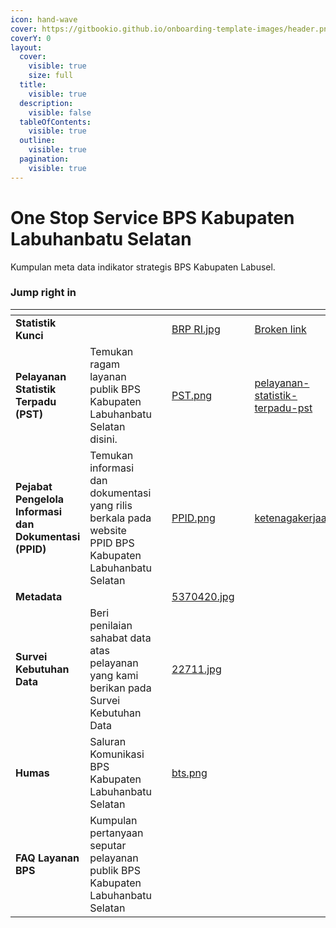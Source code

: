 ```yaml
---
icon: hand-wave
cover: https://gitbookio.github.io/onboarding-template-images/header.png
coverY: 0
layout:
  cover:
    visible: true
    size: full
  title:
    visible: true
  description:
    visible: false
  tableOfContents:
    visible: true
  outline:
    visible: true
  pagination:
    visible: true
---
```


# One Stop Service BPS Kabupaten Labuhanbatu Selatan

Kumpulan meta data indikator strategis BPS Kabupaten Labusel.



### Jump right in

<table data-view="cards"><thead><tr><th></th><th></th><th></th><th data-hidden data-card-cover data-type="files"></th><th data-hidden></th><th data-hidden data-card-target data-type="content-ref"></th></tr></thead><tbody><tr><td><strong>Statistik Kunci</strong></td><td></td><td></td><td><a href=".gitbook/assets/BRP RI.jpg">BRP RI.jpg</a></td><td></td><td><a href="broken-reference">Broken link</a></td></tr><tr><td><strong>Pelayanan Statistik Terpadu (PST)</strong></td><td>Temukan ragam layanan publik BPS Kabupaten Labuhanbatu Selatan disini.</td><td></td><td><a href=".gitbook/assets/PST.png">PST.png</a></td><td></td><td><a href="pelayanan-statistik-terpadu-pst/">pelayanan-statistik-terpadu-pst</a></td></tr><tr><td><strong>Pejabat Pengelola Informasi dan Dokumentasi (PPID)</strong></td><td>Temukan informasi dan dokumentasi yang rilis berkala pada website PPID BPS Kabupaten Labuhanbatu Selatan</td><td></td><td><a href=".gitbook/assets/PPID.png">PPID.png</a></td><td></td><td><a href="statisik-kunci/ketenagakerjaan/">ketenagakerjaan</a></td></tr><tr><td><strong>Metadata</strong></td><td></td><td></td><td><a href=".gitbook/assets/5370420.jpg">5370420.jpg</a></td><td></td><td></td></tr><tr><td><strong>Survei Kebutuhan Data</strong></td><td>Beri penilaian sahabat data atas pelayanan yang kami berikan pada Survei Kebutuhan Data</td><td></td><td><a href=".gitbook/assets/22711.jpg">22711.jpg</a></td><td></td><td></td></tr><tr><td><strong>Humas</strong></td><td>Saluran Komunikasi BPS Kabupaten Labuhanbatu Selatan</td><td></td><td><a href=".gitbook/assets/bts.png">bts.png</a></td><td></td><td></td></tr><tr><td><strong>FAQ Layanan BPS</strong></td><td>Kumpulan pertanyaan seputar pelayanan publik BPS Kabupaten Labuhanbatu Selatan</td><td></td><td></td><td></td><td></td></tr></tbody></table>
